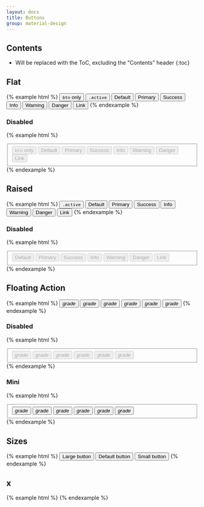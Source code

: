 ```yaml
---
layout: docs
title: Buttons
group: material-design
---
```


## Contents

* Will be replaced with the ToC, excluding the "Contents" header
{:toc}

## Flat

{% example html %}
<button type="button" class="btn"><code>btn</code> only</button>
<button type="button" class="btn active"><code>.active</code></button>
<button type="button" class="btn btn-default">Default</button>
<button type="button" class="btn btn-primary">Primary</button>
<button type="button" class="btn btn-success">Success</button>
<button type="button" class="btn btn-info">Info</button>
<button type="button" class="btn btn-warning">Warning</button>
<button type="button" class="btn btn-danger">Danger</button>
<button type="button" class="btn btn-link">Link</button>
{% endexample %}

### Disabled

{% example html %}
<fieldset disabled>
  <button type="button" class="btn"><code>btn</code> only</button>
  <button type="button" class="btn btn-default">Default</button>
  <button type="button" class="btn btn-primary">Primary</button>
  <button type="button" class="btn btn-success">Success</button>
  <button type="button" class="btn btn-info">Info</button>
  <button type="button" class="btn btn-warning">Warning</button>
  <button type="button" class="btn btn-danger">Danger</button>
  <button type="button" class="btn btn-link">Link</button>
</fieldset>
{% endexample %}

## Raised

{% example html %}
<button type="button" class="btn btn-raised active"><code>.active</code></button>
<button type="button" class="btn btn-raised btn-default">Default</button>
<button type="button" class="btn btn-raised btn-primary">Primary</button>
<button type="button" class="btn btn-raised btn-success">Success</button>
<button type="button" class="btn btn-raised btn-info">Info</button>
<button type="button" class="btn btn-raised btn-warning">Warning</button>
<button type="button" class="btn btn-raised btn-danger">Danger</button>
<button type="button" class="btn btn-raised btn-link">Link</button>
{% endexample %}

### Disabled
{% example html %}
<fieldset disabled>
  <button type="button" class="btn btn-raised btn-default">Default</button>
  <button type="button" class="btn btn-raised btn-primary">Primary</button>
  <button type="button" class="btn btn-raised btn-success">Success</button>
  <button type="button" class="btn btn-raised btn-info">Info</button>
  <button type="button" class="btn btn-raised btn-warning">Warning</button>
  <button type="button" class="btn btn-raised btn-danger">Danger</button>
  <button type="button" class="btn btn-raised btn-link">Link</button>
</fieldset>
{% endexample %}

## Floating Action

{% example html %}
<button type="button" class="btn btn-default btn-fab">
  <i class="material-icons">grade</i>
</button>
<button type="button" class="btn btn-primary btn-fab">
  <i class="material-icons">grade</i>
</button>
<button type="button" class="btn btn-success btn-fab">
  <i class="material-icons">grade</i>
</button>
<button type="button" class="btn btn-info btn-fab">
  <i class="material-icons">grade</i>
</button>
<button type="button" class="btn btn-warning btn-fab">
  <i class="material-icons">grade</i>
</button>
<button type="button" class="btn btn-danger btn-fab">
  <i class="material-icons">grade</i>
</button>
{% endexample %}

### Disabled
{% example html %}
<fieldset disabled>
  <button type="button" class="btn btn-default btn-fab">
    <i class="material-icons">grade</i>
  </button>
  <button type="button" class="btn btn-primary btn-fab">
    <i class="material-icons">grade</i>
  </button>
  <button type="button" class="btn btn-success btn-fab">
    <i class="material-icons">grade</i>
  </button>
  <button type="button" class="btn btn-info btn-fab">
    <i class="material-icons">grade</i>
  </button>
  <button type="button" class="btn btn-warning btn-fab">
    <i class="material-icons">grade</i>
  </button>
  <button type="button" class="btn btn-danger btn-fab">
    <i class="material-icons">grade</i>
  </button>
</fieldset>
{% endexample %}

### Mini
{% example html %}
<fieldset class="btn-group-sm">
  <button type="button" class="btn btn-default btn-fab">
    <i class="material-icons">grade</i>
  </button>
  <button type="button" class="btn btn-primary btn-fab">
    <i class="material-icons">grade</i>
  </button>
  <button type="button" class="btn btn-success btn-fab">
    <i class="material-icons">grade</i>
  </button>
  <button type="button" class="btn btn-info btn-fab">
    <i class="material-icons">grade</i>
  </button>
  <button type="button" class="btn btn-warning btn-fab">
    <i class="material-icons">grade</i>
  </button>
  <button type="button" class="btn btn-danger btn-fab">
    <i class="material-icons">grade</i>
  </button>
</fieldset>
{% endexample %}


## Sizes
{% example html %}
<button type="button" class="btn btn-raised btn-lg">Large button</button>
<button type="button" class="btn btn-raised">Default button</button>
<button type="button" class="btn btn-raised btn-sm">Small button</button>
{% endexample %}

## x
{% example html %}
{% endexample %}

